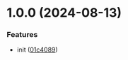 # 1.0.0 (2024-08-13)


### Features

* init ([01c4089](https://github.com/Plex-Inc/tg-notifier/commit/01c40891895968c3016f70298c819e0281648eef))
